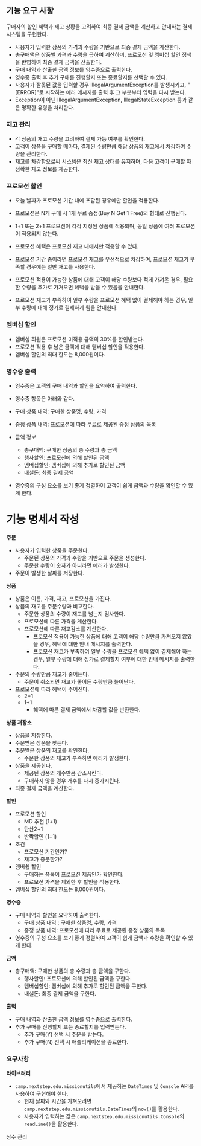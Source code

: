 ## 기능 요구 사항
구매자의 할인 혜택과 재고 상황을 고려하여 최종 결제 금액을 계산하고 안내하는 결제 시스템을 구현한다.
<br>
- 사용자가 입력한 상품의 가격과 수량을 기반으로 최종 결제 금액을 계산한다.
- 총구매액은 상품별 가격과 수량을 곱하여 계산하며, 프로모션 및 멤버십 할인 정책을 반영하여 최종 결제 금액을 산출한다.
- 구매 내역과 산출한 금액 정보를 영수증으로 출력한다.
- 영수증 출력 후 추가 구매를 진행할지 또는 종료할지를 선택할 수 있다.
- 사용자가 잘못된 값을 입력할 경우 IllegalArgumentException를 발생시키고, "[ERROR]"로 시작하는 에러 메시지를 출력 후 그 부분부터 입력을 다시 받는다.
- Exception이 아닌 IllegalArgumentException, IllegalStateException 등과 같은 명확한 유형을 처리한다.
### 재고 관리
- 각 상품의 재고 수량을 고려하여 결제 가능 여부를 확인한다.
- 고객이 상품을 구매할 때마다, 결제된 수량만큼 해당 상품의 재고에서 차감하여 수량을 관리한다.
- 재고를 차감함으로써 시스템은 최신 재고 상태를 유지하며, 다음 고객이 구매할 때 정확한 재고 정보를 제공한다.
### 프로모션 할인
- 오늘 날짜가 프로모션 기간 내에 포함된 경우에만 할인을 적용한다.   

- 프로모션은 N개 구매 시 1개 무료 증정(Buy N Get 1 Free)의 형태로 진행된다.   

- 1+1 또는 2+1 프로모션이 각각 지정된 상품에 적용되며, 동일 상품에 여러 프로모션이 적용되지 않는다.  

- 프로모션 혜택은 프로모션 재고 내에서만 적용할 수 있다.     

- 프로모션 기간 중이라면 프로모션 재고를 우선적으로 차감하며, 프로모션 재고가 부족할 경우에는 일반 재고를 사용한다.   

- 프로모션 적용이 가능한 상품에 대해 고객이 해당 수량보다 적게 가져온 경우, 필요한 수량을 추가로 가져오면 혜택을 받을 수 있음을 안내한다.   

- 프로모션 재고가 부족하여 일부 수량을 프로모션 혜택 없이 결제해야 하는 경우, 일부 수량에 대해 정가로 결제하게 됨을 안내한다.     
### 멤버십 할인
- 멤버십 회원은 프로모션 미적용 금액의 30%를 할인받는다.
- 프로모션 적용 후 남은 금액에 대해 멤버십 할인을 적용한다.
- 멤버십 할인의 최대 한도는 8,000원이다.

### 영수증 출력

- 영수증은 고객의 구매 내역과 할인을 요약하여 출력한다.
- 영수증 항목은 아래와 같다.
- 구매 상품 내역: 구매한 상품명, 수량, 가격
- 증정 상품 내역: 프로모션에 따라 무료로 제공된 증정 상품의 목록

- 금액 정보   
  - 총구매액: 구매한 상품의 총 수량과 총 금액
  - 행사할인: 프로모션에 의해 할인된 금액
  - 멤버십할인: 멤버십에 의해 추가로 할인된 금액
  - 내실돈: 최종 결제 금액
- 영수증의 구성 요소를 보기 좋게 정렬하여 고객이 쉽게 금액과 수량을 확인할 수 있게 한다.


# 기능 명세서 작성
**주문**
- 사용자가 입력한 상품을 주문한다.
  - 주문된 상품의 가격과 수량을 기반으로 주문을 생성한다.
  - 주문한 수량이 숫자가 아니라면 에러가 발생한다.
- 주문이 발생한 날짜를 저장한다.

**상품**
  - 상품은 이름, 가격, 재고, 프로모션을 가진다.
  - 상품의 재고를 주문수량과 비교한다.
    - 주문한 상품의 수량이 재고를 넘는지 검사한다.
    - 프로모션에 따른 가격을 계산한다.
    - 프로모션에 따른 재고감소를 계산한다.
      - 프로모션 적용이 가능한 상품에 대해 고객이 해당 수량만큼 가져오지 않았을 경우, 혜택에 대한 안내 메시지를 출력한다.
      - 프로모션 재고가 부족하여 일부 수량을 프로모션 혜택 없이 결제해야 하는 경우, 일부 수량에 대해 정가로 결제할지 여부에 대한 안내 메시지를 출력한다.
  - 주문의 수량만큼 재고가 줄어든다.
    - 주문이 취소되면 재고가 줄어든 수량만큼 늘어난다.
  - 프로모션에 따라 혜택이 주어진다.
    - 2+1
    - 1+1
      - 혜택에 따른 결제 금액에서 차감할 값을 반환한다.

  
**상품 저장소**
- 상품을 저장한다.
- 주문받은 상품을 찾는다.
- 주문받은 상품의 재고를 확인한다.
  - 주문한 상품의 재고가 부족하면 에러가 발생한다.
- 상품을 제공한다.
  - 제공된 상품의 개수만큼 감소시킨다.
  - 구매하지 않을 경우 개수를 다시 증가시킨다.
- 최종 결제 금액을 계산한다.

**할인**
- 프로모션 할인
  - MD 추천 (1+1)
  - 탄산2+1
  - 반짝할인 (1+1)
- 조건
  - 프로모션 기간인가?
  - 재고가 충분한가?
- 멤버쉽 할인
  - 구매하는 품목이 프로모션 제품인가 확인한다.
  - 프로모션 가격을 제외한 후 할인을 적용한다.
- 멤버십 할인의 최대 한도는 8,000원이다.

**영수증**
- 구매 내역과 할인을 요약하여 출력한다.
  - 구매 상품 내역 : 구매한 상품명, 수량, 가격
  - 증정 상품 내역: 프로모션에 따라 무료로 제공된 증정 상품의 목록
- 영수증의 구성 요소를 보기 좋게 정렬하여 고객이 쉽게 금액과 수량을 확인할 수 있게 한다.

**금액**
- 총구매액: 구매한 상품의 총 수량과 총 금액을 구한다.
  - 행사할인: 프로모션에 의해 할인된 금액을 구한다.
  - 멤버십할인: 멤버십에 의해 추가로 할인된 금액을 구한다.
  - 내실돈: 최종 결제 금액을 구한다.
 
**출력**
- 구매 내역과 산출한 금액 정보를 영수증으로 출력한다.
- 추가 구매를 진행할지 또는 종료할지를 입력받는다.
  - 추가 구매(Y) 선택 시 주문을 받는다.
  - 추가 구매(N) 선택 시 애플리케이션을 종료한다.



### 요구사항
**라이브러리**
- `camp.nextstep.edu.missionutils`에서 제공하는 `DateTimes` 및 `Console` API를 사용하여 구현해야 한다.
  - 현재 날짜와 시간을 가져오려면 `camp.nextstep.edu.missionutils.DateTimes`의 `now()`를 활용한다.
  - 사용자가 입력하는 값은 `camp.nextstep.edu.missionutils.Console`의 `readLine()`을 활용한다.

상수 관리